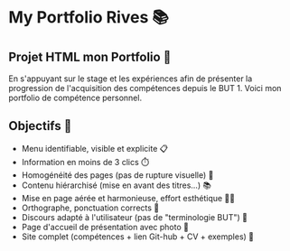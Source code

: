 # My Portfolio Rives 📚
## Projet HTML mon Portfolio 🎉

En s'appuyant sur le stage et les expériences afin de présenter la progression de l'acquisition des compétences depuis le BUT 1. Voici mon portfolio de compétence personnel.

## Objectifs 🎯
* Menu identifiable, visible et explicite 📋
* Information en moins de 3 clics ⏱️
* Homogénéité des pages (pas de rupture visuelle) 🎨
* Contenu hiérarchisé (mise en avant des titres…) 📚
* Mise en page aérée et harmonieuse, effort esthétique 💆‍♀️
* Orthographe, ponctuation corrects 📝
* Discours adapté à l'utilisateur (pas de "terminologie BUT") 💬
* Page d'accueil de présentation avec photo 📸
* Site complet (compétences + lien Git-hub + CV + exemples) 📁
